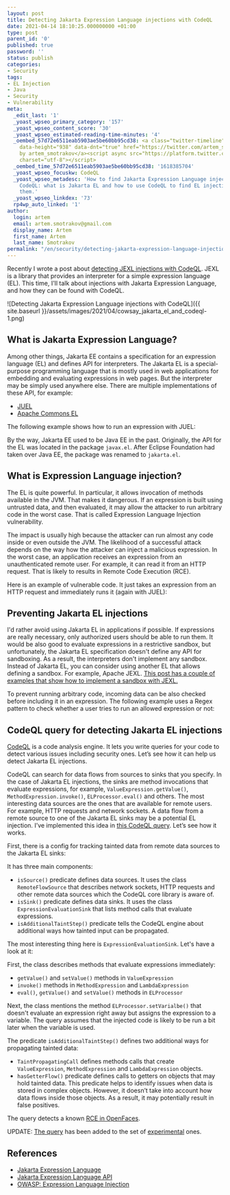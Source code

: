 ```yaml
---
layout: post
title: Detecting Jakarta Expression Language injections with CodeQL
date: 2021-04-14 18:10:25.000000000 +01:00
type: post
parent_id: '0'
published: true
password: ''
status: publish
categories:
- Security
tags:
- EL Injection
- Java
- Security
- Vulnerability
meta:
  _edit_last: '1'
  _yoast_wpseo_primary_category: '157'
  _yoast_wpseo_content_score: '30'
  _yoast_wpseo_estimated-reading-time-minutes: '4'
  _oembed_57d72e6511eab5903ae5be60bb95cd38: <a class="twitter-timeline" data-width="625"
    data-height="938" data-dnt="true" href="https://twitter.com/artem_smotrakov?ref_src=twsrc%5Etfw">Tweets
    by artem_smotrakov</a><script async src="https://platform.twitter.com/widgets.js"
    charset="utf-8"></script>
  _oembed_time_57d72e6511eab5903ae5be60bb95cd38: '1618385704'
  _yoast_wpseo_focuskw: CodeQL
  _yoast_wpseo_metadesc: 'How to find Jakarta Expression Language injections with
    CodeQL: what is Jakarta EL and how to use CodeQL to find EL injections and fix
    them.'
  _yoast_wpseo_linkdex: '73'
  rp4wp_auto_linked: '1'
author:
  login: artem
  email: artem.smotrakov@gmail.com
  display_name: Artem
  first_name: Artem
  last_name: Smotrakov
permalink: "/en/security/detecting-jakarta-expression-language-injections-with-codeql.html"
---
```

<!-- wp:paragraph -->

Recently I wrote a post about [detecting JEXL injections with CodeQL](/en/security/detecting-jexl-injections-with-codeql.html). JEXL is a library that provides an interpreter for a simple expression language (EL). This time, I'll talk about injections with Jakarta Expression Language, and how they can be found with CodeQL.

<!-- /wp:paragraph -->

<!-- wp:image {"id":4126,"sizeSlug":"large","linkDestination":"none","className":"noborder"} -->

![Detecting Jakarta Expression Language injections with CodeQL]({{ site.baseurl }}/assets/images/2021/04/cowsay_jakarta_el_and_codeql-1.png)

<!-- /wp:image -->

<!-- wp:more -->  
<!--more-->  
<!-- /wp:more -->

<!-- wp:heading -->

## What is Jakarta Expression Language?

<!-- /wp:heading -->

<!-- wp:paragraph -->

Among other things, Jakarta EE contains a specification for an expression language (EL) and defines API for interpreters. The Jakarta EL is a special-purpose programming language that is mostly used in web applications for embedding and evaluating expressions in web pages. But the interpreter may be simply used anywhere else. There are multiple implementations of these API, for example:

<!-- /wp:paragraph -->

<!-- wp:list -->

- [JUEL](http://juel.sourceforge.net/)
- [Apache Commons EL](https://commons.apache.org/dormant/commons-el/)

<!-- /wp:list -->

<!-- wp:paragraph -->

The following example shows how to run an expression with JUEL:

<!-- /wp:paragraph -->

<!-- wp:html -->  
<script src="https://gist.github.com/artem-smotrakov/0b2619b967c331d1135f791f3d701c87.js"></script>  
<!-- /wp:html -->

<!-- wp:paragraph -->

By the way, Jakarta EE used to be Java EE in the past. Originally, the API for the EL was located in the package `javax.el`. After Eclipse Foundation had taken over Java EE, the package was renamed to `jakarta.el`.

<!-- /wp:paragraph -->

<!-- wp:heading -->

## What is Expression Language injection?

<!-- /wp:heading -->

<!-- wp:paragraph -->

The EL is quite powerful. In particular, it allows invocation of methods available in the JVM. That makes it dangerous. If an expression is built using untrusted data, and then evaluated, it may allow the attacker to run arbitrary code in the worst case. That is called Expression Language Injection vulnerability.

<!-- /wp:paragraph -->

<!-- wp:paragraph -->

The impact is usually high because the attacker can run almost any code inside or even outside the JVM. The likelihood of a successful attack depends on the way how the attacker can inject a malicious expression. In the worst case, an application receives an expression from an unauthenticated remote user. For example, it can read it from an HTTP request. That is likely to results in Remote Code Execution (RCE).

<!-- /wp:paragraph -->

<!-- wp:paragraph -->

Here is an example of vulnerable code. It just takes an expression from an HTTP request and immediately runs it (again with JUEL):

<!-- /wp:paragraph -->

<!-- wp:html -->  
<script src="https://gist.github.com/artem-smotrakov/1a170502a59cb229c3b64759d067b631.js"></script>  
<!-- /wp:html -->

<!-- wp:heading -->

## Preventing Jakarta EL injections

<!-- /wp:heading -->

<!-- wp:paragraph -->

I'd rather avoid using Jakarta EL in applications if possible. If expressions are really necessary, only authorized users should be able to run them. It would be also good to evaluate expressions in a restrictive sandbox, but unfortunately, the Jakarta EL specification doesn't define any API for sandboxing. As a result, the interpreters don't implement any sandbox. Instead of Jakarta EL, you can consider using another EL that allows defining a sandbox. For example, Apache JEXL. [This post has a couple of examples that show how to implement a sandbox with JEXL.](/en/security/detecting-jexl-injections-with-codeql.html)

<!-- /wp:paragraph -->

<!-- wp:paragraph -->

To prevent running arbitrary code, incoming data can be also checked before including it in an expression. The following example uses a Regex pattern to check whether a user tries to run an allowed expression or not:

<!-- /wp:paragraph -->

<!-- wp:html -->  
<script src="https://gist.github.com/artem-smotrakov/e2a76babb90de87d3646b3a501521ed3.js"></script>  
<!-- /wp:html -->

<!-- wp:heading -->

## CodeQL query for detecting Jakarta EL injections

<!-- /wp:heading -->

<!-- wp:paragraph -->

[CodeQL](https://securitylab.github.com/tools/codeql)&nbsp;is a code analysis engine. It lets you write queries for your code to detect various issues including security ones. Let’s see how it can help us detect Jakarta EL injections.

<!-- /wp:paragraph -->

<!-- wp:paragraph -->

CodeQL can search for data flows from sources to sinks that you specify. In the case of Jakarta EL injections, the sinks are method invocations that evaluate expressions, for example, `ValueExpression.getValue()`, `MethodExpression.invoke()`, `ELProcessor.eval()` and others. The most interesting data sources are the ones that are available for remote users. For example, HTTP requests and network sockets. A data flow from a remote source to one of the Jakarta EL sinks may be a potential EL injection. I’ve implemented this idea in [this CodeQL&nbsp;query](https://github.com/github/codeql/pull/5471). Let’s see how it works.

<!-- /wp:paragraph -->

<!-- wp:paragraph -->

First, there is a config for tracking tainted data from remote data sources to the Jakarta EL sinks:

<!-- /wp:paragraph -->

<!-- wp:html -->  
<script src="https://gist.github.com/artem-smotrakov/cab3d5bbe1c47bc61c4248ab652c44b6.js"></script>  
<!-- /wp:html -->

<!-- wp:paragraph -->

It has three main components:

<!-- /wp:paragraph -->

<!-- wp:list -->

- `isSource()` predicate defines data sources. It uses the class `RemoteFlowSource` that describes network sockets, HTTP requests and other remote data sources which the CodeQL core library is aware of.
- `isSink()` predicate defines data sinks. It uses the class `ExpressionEvaluationSink` that lists method calls that evaluate expressions.
- `isAdditionalTaintStep()` predicate tells the CodeQL engine about additional ways how tainted input can be propagated.

<!-- /wp:list -->

<!-- wp:paragraph -->

The most interesting thing here is `ExpressionEvaluationSink`. Let's have a look at it:

<!-- /wp:paragraph -->

<!-- wp:html -->  
<script src="https://gist.github.com/artem-smotrakov/414586d351a3479bf5c862cc566ce815.js"></script>  
<!-- /wp:html -->

<!-- wp:paragraph -->

First, the class describes methods that evaluate expressions immediately:

<!-- /wp:paragraph -->

<!-- wp:list -->

- `getValue()` and `setValue()` methods in `ValueExpression`
- `invoke()` methods in `MethodExpression` and `LambdaExpression`
- `eval()`, `getValue()` and `setValue()` methods in `ELProcessor`

<!-- /wp:list -->

<!-- wp:paragraph -->

Next, the class mentions the method `ELProcessor.setVarialbe()` that doesn't evaluate an expression right away but assigns the expression to a variable. The query assumes that the injected code is likely to be run a bit later when the variable is used.

<!-- /wp:paragraph -->

<!-- wp:paragraph -->

The predicate&nbsp;`isAdditionalTaintStep()`&nbsp;defines two additional ways for propagating tainted data:

<!-- /wp:paragraph -->

<!-- wp:list -->

- `TaintPropagatingCall`&nbsp;defines methods calls that create `ValueExpression`, `MethodExpression` and `LambdaExpression` objects.
- `hasGetterFlow()`&nbsp;predicate defines calls to getters on objects that may hold tainted data. This predicate helps to identify issues when data is stored in complex objects. However, it doesn’t take into account how data flows inside those objects. As a result, it may potentially result in false positives.

<!-- /wp:list -->

<!-- wp:paragraph -->

The query detects a known [RCE in OpenFaces](https://github.com/TeamDev-Archive/OpenFaces/issues/175).

<!-- /wp:paragraph -->

<!-- wp:paragraph -->

UPDATE: [T](https://github.com/github/codeql/pull/5471)[h](https://github.com/github/codeql/pull/5471)[e query](https://github.com/github/codeql/pull/5471) has been added to the set of [experimental](https://github.com/github/codeql/blob/main/java/ql/src/experimental/Security/CWE/CWE-094/JakartaExpressionInjection.ql) ones.

<!-- /wp:paragraph -->

<!-- wp:heading -->

## References

<!-- /wp:heading -->

<!-- wp:list -->

- [Jakarta Expression Language](https://projects.eclipse.org/projects/ee4j.el)
- [Jakarta Expression Language API](https://javadoc.io/doc/jakarta.el/jakarta.el-api/latest/index.html)
- [OWASP: Expression Language Injection](https://owasp.org/www-community/vulnerabilities/Expression_Language_Injection)

<!-- /wp:list -->


